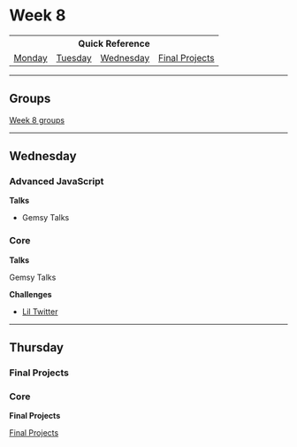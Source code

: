 # Week 8

<table>
  <tr>
  <th colspan="6">Quick Reference</th>
  </tr>

  <tr>
  <td><a href="#monday">Monday</a></a></td>
  <td><a href="#tuesday">Tuesday</a></td>
  <td><a href="#wednesday">Wednesday</a></td>
  <td><a href="#final-projects">Final Projects</a></td>
  </tr>
</table>

---

## Groups ##

[Week 8 groups](../../wiki/groups.md#week-8)

----

## Wednesday
### Advanced JavaScript

**Talks**

- Gemsy Talks

### Core

**Talks**

Gemsy Talks

**Challenges**

- [Lil Twitter](../../../../lil-twitter-challenge)

---

## Thursday
### Final Projects

### Core

**Final Projects**

[Final Projects](../final-projects/)
